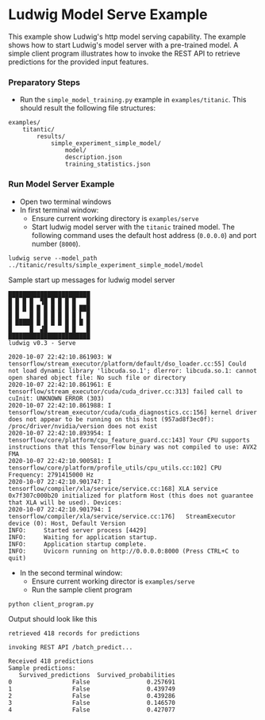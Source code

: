 # Ludwig Model Serve Example

This example show Ludwig's http model serving capability.  The example shows how to start Ludwig's model server with a pre-trained model.  A simple client program illustrates how to invoke the REST API to retrieve predictions for the provided input features.

### Preparatory Steps

* Run the `simple_model_training.py` example in `examples/titanic`. This should result the following file structures:
``` 
examples/
    titantic/
        results/
            simple_experiment_simple_model/
                model/
                description.json
                training_statistics.json
```


### Run Model Server Example

* Open two terminal windows
* In first terminal window:
  * Ensure current working directory is `examples/serve`
  * Start ludwig model server with the `titanic` trained model.  The following command uses the default host address (`0.0.0.0`) and port number (`8000`).
```
ludwig serve --model_path ../titanic/results/simple_experiment_simple_model/model
```

Sample start up messages for ludwig model server
```
███████████████████████
█ █ █ █  ▜█ █ █ █ █   █
█ █ █ █ █ █ █ █ █ █ ███
█ █   █ █ █ █ █ █ █ ▌ █
█ █████ █ █ █ █ █ █ █ █
█     █  ▟█     █ █   █
███████████████████████
ludwig v0.3 - Serve

2020-10-07 22:42:10.861903: W tensorflow/stream_executor/platform/default/dso_loader.cc:55] Could not load dynamic library 'libcuda.so.1'; dlerror: libcuda.so.1: cannot open shared object file: No such file or directory
2020-10-07 22:42:10.861961: E tensorflow/stream_executor/cuda/cuda_driver.cc:313] failed call to cuInit: UNKNOWN ERROR (303)
2020-10-07 22:42:10.861988: I tensorflow/stream_executor/cuda/cuda_diagnostics.cc:156] kernel driver does not appear to be running on this host (957ad8f3ec0f): /proc/driver/nvidia/version does not exist
2020-10-07 22:42:10.893954: I tensorflow/core/platform/cpu_feature_guard.cc:143] Your CPU supports instructions that this TensorFlow binary was not compiled to use: AVX2 FMA
2020-10-07 22:42:10.900581: I tensorflow/core/platform/profile_utils/cpu_utils.cc:102] CPU Frequency: 2791415000 Hz
2020-10-07 22:42:10.901747: I tensorflow/compiler/xla/service/service.cc:168] XLA service 0x7f307c000b20 initialized for platform Host (this does not guarantee that XLA will be used). Devices:
2020-10-07 22:42:10.901794: I tensorflow/compiler/xla/service/service.cc:176]   StreamExecutor device (0): Host, Default Version
INFO:     Started server process [4429]
INFO:     Waiting for application startup.
INFO:     Application startup complete.
INFO:     Uvicorn running on http://0.0.0.0:8000 (Press CTRL+C to quit)

```

* In the second terminal window:
  * Ensure current working director is `examples/serve`
  * Run the sample client program
``` 
python client_program.py
```

Output should look like this
``` 
retrieved 418 records for predictions

invoking REST API /batch_predict...

Received 418 predictions
Sample predictions:
   Survived_predictions  Survived_probabilities
0                 False                0.257691
1                 False                0.439749
2                 False                0.439286
3                 False                0.146570
4                 False                0.427077
```